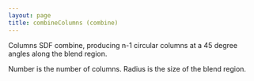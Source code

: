 ```yaml
---
layout: page
title: combineColumns (combine)
---
```


Columns SDF combine, producing n-1 circular columns at a 45 degree angles along the blend region.

Number is the number of columns.
Radius is the size of the blend region.
